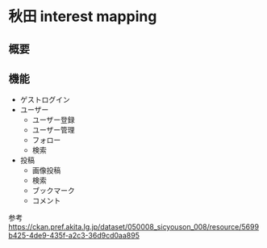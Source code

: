 # 秋田 interest mapping

## 概要

## 機能

- ゲストログイン
- ユーザー
  - ユーザー登録
  - ユーザー管理
  - フォロー
  - 検索
- 投稿
  - 画像投稿
  - 検索
  - ブックマーク
  - コメント

参考
https://ckan.pref.akita.lg.jp/dataset/050008_sicyouson_008/resource/5699b425-4de9-435f-a2c3-36d9cd0aa895
